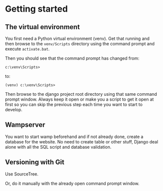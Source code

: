 # Getting started #

## The virtual environment ##

You first need a Python virtual environment (venv). Get that running and then browse to the `venv/Scripts` directory using the command prompt and execute `activate.bat`.

Then you should see that the command prompt has changed from:

	c:\venv\Scripts>
to:

	(venv) c:\venv\Scripts>

Then browse to the django project root directory using that same command prompt window. Always keep it open or make you a script to get it open at first so you can skip the previous step each time you want to start to develop.

## Wampserver ##

You want to start wamp beforehand and if not already done, create a database for the website. No need to create table or other stuff, Django deal alone with all the SQL script and database validation.

## Versioning with Git ##

Use SourceTree.

Or, do it manually with the already open command prompt window.